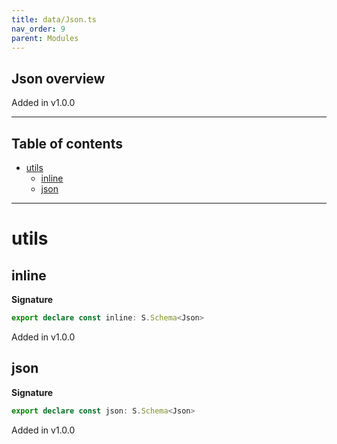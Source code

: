 ```yaml
---
title: data/Json.ts
nav_order: 9
parent: Modules
---
```


## Json overview

Added in v1.0.0

---

<h2 class="text-delta">Table of contents</h2>

- [utils](#utils)
  - [inline](#inline)
  - [json](#json)

---

# utils

## inline

**Signature**

```ts
export declare const inline: S.Schema<Json>
```

Added in v1.0.0

## json

**Signature**

```ts
export declare const json: S.Schema<Json>
```

Added in v1.0.0
